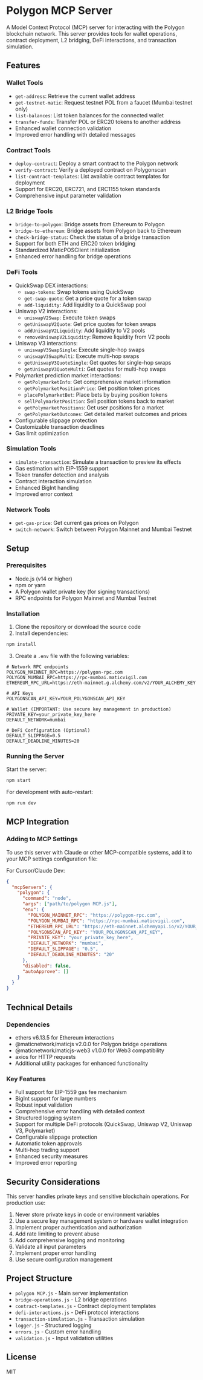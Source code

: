 # Polygon MCP Server

A Model Context Protocol (MCP) server for interacting with the Polygon blockchain network. This server provides tools for wallet operations, contract deployment, L2 bridging, DeFi interactions, and transaction simulation.

## Features

### Wallet Tools
- `get-address`: Retrieve the current wallet address
- `get-testnet-matic`: Request testnet POL from a faucet (Mumbai testnet only)
- `list-balances`: List token balances for the connected wallet
- `transfer-funds`: Transfer POL or ERC20 tokens to another address
- Enhanced wallet connection validation
- Improved error handling with detailed messages

### Contract Tools
- `deploy-contract`: Deploy a smart contract to the Polygon network
- `verify-contract`: Verify a deployed contract on Polygonscan
- `list-contract-templates`: List available contract templates for deployment
- Support for ERC20, ERC721, and ERC1155 token standards
- Comprehensive input parameter validation

### L2 Bridge Tools
- `bridge-to-polygon`: Bridge assets from Ethereum to Polygon
- `bridge-to-ethereum`: Bridge assets from Polygon back to Ethereum
- `check-bridge-status`: Check the status of a bridge transaction
- Support for both ETH and ERC20 token bridging
- Standardized MaticPOSClient initialization
- Enhanced error handling for bridge operations

### DeFi Tools
- QuickSwap DEX interactions:
  - `swap-tokens`: Swap tokens using QuickSwap
  - `get-swap-quote`: Get a price quote for a token swap
  - `add-liquidity`: Add liquidity to a QuickSwap pool
- Uniswap V2 interactions:
  - `uniswapV2Swap`: Execute token swaps
  - `getUniswapV2Quote`: Get price quotes for token swaps
  - `addUniswapV2Liquidity`: Add liquidity to V2 pools
  - `removeUniswapV2Liquidity`: Remove liquidity from V2 pools
- Uniswap V3 interactions:
  - `uniswapV3SwapSingle`: Execute single-hop swaps
  - `uniswapV3SwapMulti`: Execute multi-hop swaps
  - `getUniswapV3QuoteSingle`: Get quotes for single-hop swaps
  - `getUniswapV3QuoteMulti`: Get quotes for multi-hop swaps
- Polymarket prediction market interactions:
  - `getPolymarketInfo`: Get comprehensive market information
  - `getPolymarketPositionPrice`: Get position token prices
  - `placePolymarketBet`: Place bets by buying position tokens
  - `sellPolymarketPosition`: Sell position tokens back to market
  - `getPolymarketPositions`: Get user positions for a market
  - `getPolymarketOutcomes`: Get detailed market outcomes and prices
- Configurable slippage protection
- Customizable transaction deadlines
- Gas limit optimization

### Simulation Tools
- `simulate-transaction`: Simulate a transaction to preview its effects
- Gas estimation with EIP-1559 support
- Token transfer detection and analysis
- Contract interaction simulation
- Enhanced BigInt handling
- Improved error context

### Network Tools
- `get-gas-price`: Get current gas prices on Polygon
- `switch-network`: Switch between Polygon Mainnet and Mumbai Testnet

## Setup

### Prerequisites

- Node.js (v14 or higher)
- npm or yarn
- A Polygon wallet private key (for signing transactions)
- RPC endpoints for Polygon Mainnet and Mumbai Testnet

### Installation

1. Clone the repository or download the source code
2. Install dependencies:

```bash
npm install
```

3. Create a `.env` file with the following variables:

```
# Network RPC endpoints
POLYGON_MAINNET_RPC=https://polygon-rpc.com
POLYGON_MUMBAI_RPC=https://rpc-mumbai.maticvigil.com
ETHEREUM_RPC_URL=https://eth-mainnet.g.alchemy.com/v2/YOUR_ALCHEMY_KEY

# API Keys
POLYGONSCAN_API_KEY=YOUR_POLYGONSCAN_API_KEY

# Wallet (IMPORTANT: Use secure key management in production)
PRIVATE_KEY=your_private_key_here
DEFAULT_NETWORK=mumbai

# DeFi Configuration (Optional)
DEFAULT_SLIPPAGE=0.5
DEFAULT_DEADLINE_MINUTES=20
```

### Running the Server

Start the server:

```bash
npm start
```

For development with auto-restart:

```bash
npm run dev
```

## MCP Integration

### Adding to MCP Settings

To use this server with Claude or other MCP-compatible systems, add it to your MCP settings configuration file:

For Cursor/Claude Dev:
```json
{
  "mcpServers": {
    "polygon": {
      "command": "node",
      "args": ["path/to/polygon MCP.js"],
      "env": {
        "POLYGON_MAINNET_RPC": "https://polygon-rpc.com",
        "POLYGON_MUMBAI_RPC": "https://rpc-mumbai.maticvigil.com",
        "ETHEREUM_RPC_URL": "https://eth-mainnet.alchemyapi.io/v2/YOUR_ALCHEMY_KEY",
        "POLYGONSCAN_API_KEY": "YOUR_POLYGONSCAN_API_KEY",
        "PRIVATE_KEY": "your_private_key_here",
        "DEFAULT_NETWORK": "mumbai",
        "DEFAULT_SLIPPAGE": "0.5",
        "DEFAULT_DEADLINE_MINUTES": "20"
      },
      "disabled": false,
      "autoApprove": []
    }
  }
}
```

## Technical Details

### Dependencies
- ethers v6.13.5 for Ethereum interactions
- @maticnetwork/maticjs v2.0.0 for Polygon bridge operations
- @maticnetwork/maticjs-web3 v1.0.0 for Web3 compatibility
- axios for HTTP requests
- Additional utility packages for enhanced functionality

### Key Features
- Full support for EIP-1559 gas fee mechanism
- BigInt support for large numbers
- Robust input validation
- Comprehensive error handling with detailed context
- Structured logging system
- Support for multiple DeFi protocols (QuickSwap, Uniswap V2, Uniswap V3, Polymarket)
- Configurable slippage protection
- Automatic token approvals
- Multi-hop trading support
- Enhanced security measures
- Improved error reporting

## Security Considerations

This server handles private keys and sensitive blockchain operations. For production use:

1. Never store private keys in code or environment variables
2. Use a secure key management system or hardware wallet integration
3. Implement proper authentication and authorization
4. Add rate limiting to prevent abuse
5. Add comprehensive logging and monitoring
6. Validate all input parameters
7. Implement proper error handling
8. Use secure configuration management

## Project Structure

- `polygon MCP.js` - Main server implementation
- `bridge-operations.js` - L2 bridge operations
- `contract-templates.js` - Contract deployment templates
- `defi-interactions.js` - DeFi protocol interactions
- `transaction-simulation.js` - Transaction simulation
- `logger.js` - Structured logging
- `errors.js` - Custom error handling
- `validation.js` - Input validation utilities

## License

MIT
